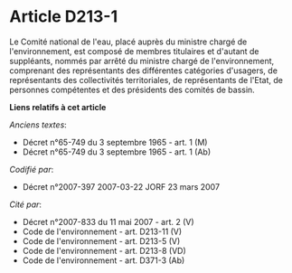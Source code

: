 # Article D213-1

Le Comité national de l'eau, placé auprès du ministre chargé de l'environnement, est composé de membres titulaires et
d'autant de suppléants, nommés par arrêté du ministre chargé de l'environnement, comprenant des représentants des différentes
catégories d'usagers, de représentants des collectivités territoriales, de représentants de l'Etat, de personnes compétentes
et des présidents des comités de bassin.

**Liens relatifs à cet article**

_Anciens textes_:

  - Décret n°65-749 du 3 septembre 1965 - art. 1 (M)
  - Décret n°65-749 du 3 septembre 1965 - art. 1 (Ab)

_Codifié par_:

  - Décret n°2007-397 2007-03-22 JORF 23 mars 2007

_Cité par_:

  - Décret n°2007-833 du 11 mai 2007 - art. 2 (V)
  - Code de l'environnement - art. D213-11 (V)
  - Code de l'environnement - art. D213-5 (V)
  - Code de l'environnement - art. D213-8 (VD)
  - Code de l'environnement - art. D371-3 (Ab)
